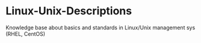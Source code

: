 # Linux-Unix-Descriptions
 Knowledge base about basics and standards in Linux/Unix management sys (RHEL, CentOS)
